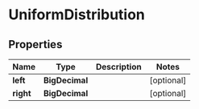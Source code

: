 

# UniformDistribution


## Properties

Name | Type | Description | Notes
------------ | ------------- | ------------- | -------------
**left** | **BigDecimal** |  |  [optional]
**right** | **BigDecimal** |  |  [optional]



